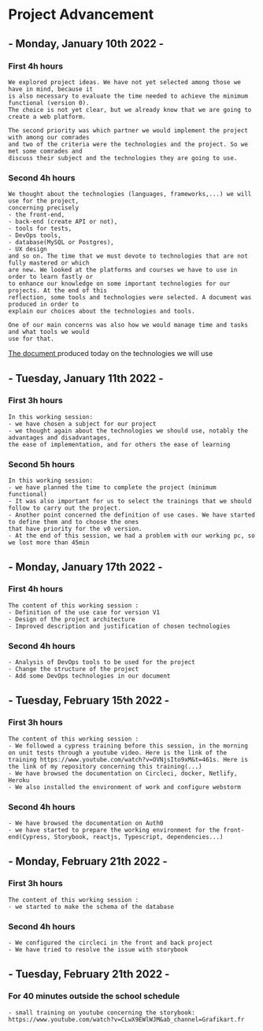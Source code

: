  # Project Advancement

## - Monday, January 10th 2022 -
### First 4h hours

```
We explored project ideas. We have not yet selected among those we have in mind, because it 
is also necessary to evaluate the time needed to achieve the minimum functional (version 0). 
The choice is not yet clear, but we already know that we are going to create a web platform.

The second priority was which partner we would implement the project with among our comrades
and two of the criteria were the technologies and the project. So we met some comrades and 
discuss their subject and the technologies they are going to use.
```
### Second 4h hours
```
We thought about the technologies (languages, frameworks,...) we will use for the project,
concerning precisely
- the front-end, 
- back-end (create API or not), 
- tools for tests, 
- DevOps tools, 
- database(MySQL or Postgres), 
- UX design 
and so on. The time that we must devote to technologies that are not fully mastered or which 
are new. We looked at the platforms and courses we have to use in order to learn fastly or 
to enhance our knowledge on some important technologies for our projects. At the end of this 
reflection, some tools and technologies were selected. A document was produced in order to 
explain our choices about the technologies and tools.

One of our main concerns was also how we would manage time and tasks and what tools we would 
use for that. 
```
[The document ](https://docs.google.com/document/d/1yIE2LbqWsI8fIg_zS-Ywr3HgrX2ibk2yNp6sQqmCxp8/edit?usp=sharing) produced today on the technologies we will use
## - Tuesday, January 11th 2022 -
### First 3h hours
```
In this working session:
- we have chosen a subject for our project
- we thought again about the technologies we should use, notably the advantages and disadvantages, 
the ease of implementation, and for others the ease of learning 
```
### Second 5h hours
```
In this working session:
- we have planned the time to complete the project (minimum functional)
- It was also important for us to select the trainings that we should follow to carry out the project.
- Another point concerned the definition of use cases. We have started to define them and to choose the ones 
that have priority for the v0 version.
- At the end of this session, we had a problem with our working pc, so we lost more than 45min
```

## - Monday, January 17th 2022 -

### First 4h hours

```
The content of this working session :
- Definition of the use case for version V1
- Design of the project architecture
- Improved description and justification of chosen technologies 
```
### Second 4h hours
```
- Analysis of DevOps tools to be used for the project
- Change the structure of the project
- Add some DevOps technologies in our document
```

## - Tuesday, February 15th 2022 -

### First 3h hours

```
The content of this working session :
- We followed a cypress training before this session, in the morning on unit tests through a youtube video. Here is the link of the training https://www.youtube.com/watch?v=OVNjsIto9xM&t=461s. Here is the link of my repository concerning this training(...)
- We have browsed the documentation on Circleci, docker, Netlify, Heroku
- We also installed the environment of work and configure webstorm
```
### Second 4h hours
```
- We have browsed the documentation on Auth0
- we have started to prepare the working environment for the front-end(Cypress, Storybook, reactjs, Typescript, dependencies...)
```

## - Monday, February 21th 2022 -

### First 3h hours

```
The content of this working session :
- we started to make the schema of the database
```
### Second 4h hours
```
- We configured the circleci in the front and back project
- We have tried to resolve the issue with storybook
```

## - Tuesday, February 21th 2022 -
### For 40 minutes outside the school schedule
```
- small training on youtube concerning the storybook: https://www.youtube.com/watch?v=CLwX9EWlWJM&ab_channel=Grafikart.fr
```

